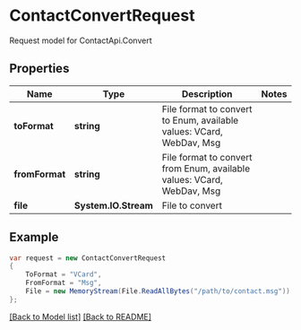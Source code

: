
# ContactConvertRequest

Request model for ContactApi.Convert

## Properties

Name | Type | Description  | Notes
------------- | ------------- | ------------- | -------------
**toFormat** |**string**|File format to convert to Enum, available values: VCard, WebDav, Msg |
**fromFormat** |**string**|File format to convert from Enum, available values: VCard, WebDav, Msg |
**file** |**System.IO.Stream**|File to convert |

## Example
```csharp
var request = new ContactConvertRequest
{ 
    ToFormat = "VCard",
    FromFormat = "Msg",
    File = new MemoryStream(File.ReadAllBytes("/path/to/contact.msg"))
};
```

[[Back to Model list]](Models.md) [[Back to README]](README.md)
